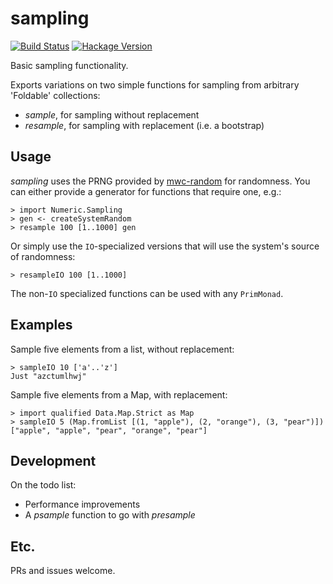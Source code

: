 # sampling

[![Build Status](https://secure.travis-ci.org/jtobin/sampling.png)](http://travis-ci.org/jtobin/sampling)
[![Hackage Version](https://img.shields.io/hackage/v/sampling.svg)](http://hackage.haskell.org/package/sampling)

Basic sampling functionality.

Exports variations on two simple functions for sampling from arbitrary
'Foldable' collections:

* *sample*, for sampling without replacement
* *resample*, for sampling with replacement (i.e. a bootstrap)

## Usage

*sampling* uses the PRNG provided by
[mwc-random](https://hackage.haskell.org/package/mwc-random) for randomness.
You can either provide a generator for functions that require one, e.g.:

    > import Numeric.Sampling
    > gen <- createSystemRandom
    > resample 100 [1..1000] gen

Or simply use the `IO`-specialized versions that will use the system's source
of randomness:

    > resampleIO 100 [1..1000]

The non-`IO` specialized functions can be used with any `PrimMonad`.

## Examples

Sample five elements from a list, without replacement:

    > sampleIO 10 ['a'..'z']
    Just "azctumlhwj"

Sample five elements from a Map, with replacement:

    > import qualified Data.Map.Strict as Map
    > sampleIO 5 (Map.fromList [(1, "apple"), (2, "orange"), (3, "pear")])
    ["apple", "apple", "pear", "orange", "pear"]

## Development

On the todo list:

* Performance improvements
* A *psample* function to go with *presample*

## Etc.

PRs and issues welcome.
